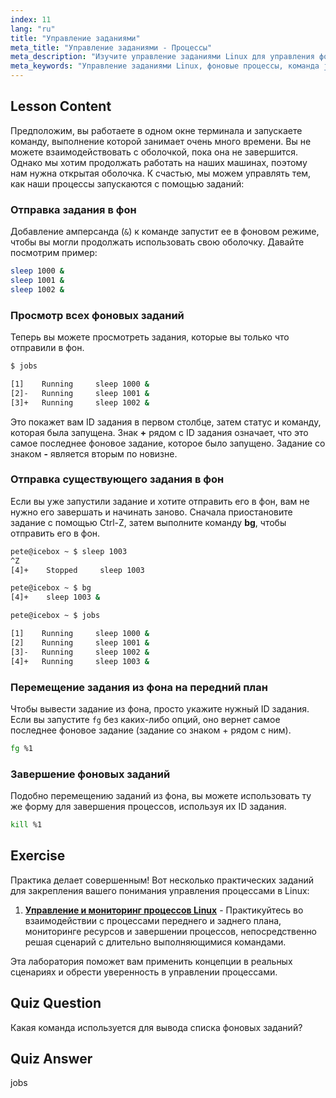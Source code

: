 ```yaml
---
index: 11
lang: "ru"
title: "Управление заданиями"
meta_title: "Управление заданиями - Процессы"
meta_description: "Изучите управление заданиями Linux для управления фоновыми процессами. Разберитесь в командах 'jobs', 'bg', 'fg' и 'kill' для эффективного использования оболочки. Начните свой путь в Linux!"
meta_keywords: "Управление заданиями Linux, фоновые процессы, команда jobs, команда bg, команда fg, команда kill, учебник Linux, Linux для начинающих"
---
```


## Lesson Content

Предположим, вы работаете в одном окне терминала и запускаете команду, выполнение которой занимает очень много времени. Вы не можете взаимодействовать с оболочкой, пока она не завершится. Однако мы хотим продолжать работать на наших машинах, поэтому нам нужна открытая оболочка. К счастью, мы можем управлять тем, как наши процессы запускаются с помощью заданий:

### Отправка задания в фон

Добавление амперсанда (`&`) к команде запустит ее в фоновом режиме, чтобы вы могли продолжать использовать свою оболочку. Давайте посмотрим пример:

```bash
sleep 1000 &
sleep 1001 &
sleep 1002 &
```

### Просмотр всех фоновых заданий

Теперь вы можете просмотреть задания, которые вы только что отправили в фон.

```bash
$ jobs

[1]    Running     sleep 1000 &
[2]-   Running     sleep 1001 &
[3]+   Running     sleep 1002 &
```

Это покажет вам ID задания в первом столбце, затем статус и команду, которая была запущена. Знак **+** рядом с ID задания означает, что это самое последнее фоновое задание, которое было запущено. Задание со знаком **-** является вторым по новизне.

### Отправка существующего задания в фон

Если вы уже запустили задание и хотите отправить его в фон, вам не нужно его завершать и начинать заново. Сначала приостановите задание с помощью Ctrl-Z, затем выполните команду **bg**, чтобы отправить его в фон.

```bash
pete@icebox ~ $ sleep 1003
^Z
[4]+    Stopped     sleep 1003

pete@icebox ~ $ bg
[4]+    sleep 1003 &

pete@icebox ~ $ jobs

[1]    Running     sleep 1000 &
[2]    Running     sleep 1001 &
[3]-   Running     sleep 1002 &
[4]+   Running     sleep 1003 &
```

### Перемещение задания из фона на передний план

Чтобы вывести задание из фона, просто укажите нужный ID задания. Если вы запустите `fg` без каких-либо опций, оно вернет самое последнее фоновое задание (задание со знаком + рядом с ним).

```bash
fg %1
```

### Завершение фоновых заданий

Подобно перемещению заданий из фона, вы можете использовать ту же форму для завершения процессов, используя их ID задания.

```bash
kill %1
```

## Exercise

Практика делает совершенным! Вот несколько практических заданий для закрепления вашего понимания управления процессами в Linux:

1. **[Управление и мониторинг процессов Linux](https://labex.io/ru/labs/comptia-manage-and-monitor-linux-processes-590864)** - Практикуйтесь во взаимодействии с процессами переднего и заднего плана, мониторинге ресурсов и завершении процессов, непосредственно решая сценарий с длительно выполняющимися командами.

Эта лаборатория поможет вам применить концепции в реальных сценариях и обрести уверенность в управлении процессами.

## Quiz Question

Какая команда используется для вывода списка фоновых заданий?

## Quiz Answer

jobs
